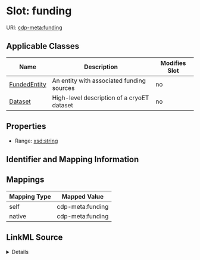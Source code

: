 

# Slot: funding

URI: [cdp-meta:funding](metadatafunding)



<!-- no inheritance hierarchy -->





## Applicable Classes

| Name | Description | Modifies Slot |
| --- | --- | --- |
| [FundedEntity](FundedEntity.md) | An entity with associated funding sources |  no  |
| [Dataset](Dataset.md) | High-level description of a cryoET dataset |  no  |







## Properties

* Range: [xsd:string](http://www.w3.org/2001/XMLSchema#string)





## Identifier and Mapping Information








## Mappings

| Mapping Type | Mapped Value |
| ---  | ---  |
| self | cdp-meta:funding |
| native | cdp-meta:funding |




## LinkML Source

<details>
```yaml
name: funding
alias: funding
domain_of:
- FundedEntity
- Dataset
range: string

```
</details>
